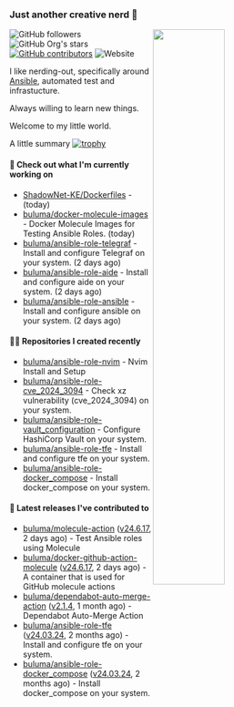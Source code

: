 ### Just another creative nerd 👋
<img align="right" src="https://github-readme-stats.vercel.app/api?username=buluma&theme=gotham&show_icons=true" width="50%"/>

![GitHub followers](https://img.shields.io/github/followers/buluma)
![GitHub Org's stars](https://img.shields.io/github/stars/buluma)
[![GitHub contributors](https://img.shields.io/github/contributors/buluma/badges.svg)](https://GitHub.com/buluma/badges/graphs/contributors/)
![Website](https://img.shields.io/website?url=https%3A%2F%2Fbuluma.github.io)

I like nerding-out, specifically around [Ansible](https://github.com/ansible/ansible), automated test and infrastucture.

Always willing to learn new things.

Welcome to my little world.

A little summary
[![trophy](https://github-profile-trophy.vercel.app/?username=buluma&no-frame=true&no-bg=true&margin-h=10&theme=onestar&column=-1=ryo-ma&rank=S,SS,SSS,AAA,AA,B,C,SECRET)](https://github.com/ryo-ma/github-profile-trophy)

#### 👷 Check out what I'm currently working on

- [ShadowNet-KE/Dockerfiles](https://github.com/ShadowNet-KE/Dockerfiles) -  (today)
- [buluma/docker-molecule-images](https://github.com/buluma/docker-molecule-images) - Docker Molecule Images for Testing Ansible Roles. (today)
- [buluma/ansible-role-telegraf](https://github.com/buluma/ansible-role-telegraf) - Install and configure Telegraf on your system. (2 days ago)
- [buluma/ansible-role-aide](https://github.com/buluma/ansible-role-aide) - Install and configure aide on your system. (2 days ago)
- [buluma/ansible-role-ansible](https://github.com/buluma/ansible-role-ansible) - Install and configure ansible on your system. (2 days ago)

#### 👨‍💻 Repositories I created recently

- [buluma/ansible-role-nvim](https://github.com/buluma/ansible-role-nvim) - Nvim Install and Setup
- [buluma/ansible-role-cve_2024_3094](https://github.com/buluma/ansible-role-cve_2024_3094) - Check xz vulnerability (cve_2024_3094) on your system.
- [buluma/ansible-role-vault_configuration](https://github.com/buluma/ansible-role-vault_configuration) - Configure HashiCorp Vault on your system.
- [buluma/ansible-role-tfe](https://github.com/buluma/ansible-role-tfe) - Install and configure tfe on your system.
- [buluma/ansible-role-docker_compose](https://github.com/buluma/ansible-role-docker_compose) - Install docker_compose on your system.

#### 🚀 Latest releases I've contributed to

- [buluma/molecule-action](https://github.com/buluma/molecule-action) ([v24.6.17](https://github.com/buluma/molecule-action/releases/tag/v24.6.17), 2 days ago) - Test Ansible roles using Molecule
- [buluma/docker-github-action-molecule](https://github.com/buluma/docker-github-action-molecule) ([v24.6.17](https://github.com/buluma/docker-github-action-molecule/releases/tag/v24.6.17), 2 days ago) - A container that is used for GitHub molecule actions
- [buluma/dependabot-auto-merge-action](https://github.com/buluma/dependabot-auto-merge-action) ([v2.1.4](https://github.com/buluma/dependabot-auto-merge-action/releases/tag/v2.1.4), 1 month ago) - Dependabot Auto-Merge Action
- [buluma/ansible-role-tfe](https://github.com/buluma/ansible-role-tfe) ([v24.03.24](https://github.com/buluma/ansible-role-tfe/releases/tag/v24.03.24), 2 months ago) - Install and configure tfe on your system.
- [buluma/ansible-role-docker_compose](https://github.com/buluma/ansible-role-docker_compose) ([v24.03.24](https://github.com/buluma/ansible-role-docker_compose/releases/tag/v24.03.24), 2 months ago) - Install docker_compose on your system.


